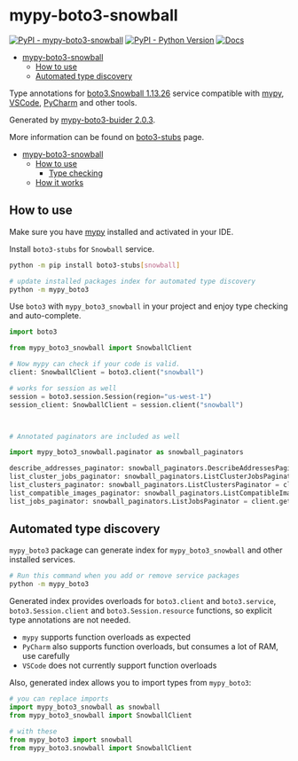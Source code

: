 # mypy-boto3-snowball

[![PyPI - mypy-boto3-snowball](https://img.shields.io/pypi/v/mypy-boto3-snowball.svg?color=blue)](https://pypi.org/project/mypy-boto3-snowball)
[![PyPI - Python Version](https://img.shields.io/pypi/pyversions/mypy-boto3-snowball.svg?color=blue)](https://pypi.org/project/mypy-boto3-snowball)
[![Docs](https://img.shields.io/readthedocs/mypy-boto3-builder.svg?color=blue)](https://mypy-boto3-builder.readthedocs.io/)

- [mypy-boto3-snowball](#mypy-boto3-snowball)
  - [How to use](#how-to-use)
  - [Automated type discovery](#automated-type-discovery)


Type annotations for
[boto3.Snowball 1.13.26](https://boto3.amazonaws.com/v1/documentation/api/1.13.26/reference/services/snowball.html#Snowball) service
compatible with [mypy](https://github.com/python/mypy), [VSCode](https://code.visualstudio.com/),
[PyCharm](https://www.jetbrains.com/pycharm/) and other tools.

Generated by [mypy-boto3-buider 2.0.3](https://github.com/vemel/mypy_boto3_builder).

More information can be found on [boto3-stubs](https://pypi.org/project/boto3-stubs/) page.

- [mypy-boto3-snowball](#mypy-boto3-snowball)
  - [How to use](#how-to-use)
    - [Type checking](#type-checking)
  - [How it works](#how-it-works)

## How to use

Make sure you have [mypy](https://github.com/python/mypy) installed and activated in your IDE.

Install `boto3-stubs` for `Snowball` service.

```bash
python -m pip install boto3-stubs[snowball]

# update installed packages index for automated type discovery
python -m mypy_boto3
```

Use `boto3` with `mypy_boto3_snowball` in your project and enjoy type checking and auto-complete.

```python
import boto3

from mypy_boto3_snowball import SnowballClient

# Now mypy can check if your code is valid.
client: SnowballClient = boto3.client("snowball")

# works for session as well
session = boto3.session.Session(region="us-west-1")
session_client: SnowballClient = session.client("snowball")



# Annotated paginators are included as well

import mypy_boto3_snowball.paginator as snowball_paginators

describe_addresses_paginator: snowball_paginators.DescribeAddressesPaginator = client.get_paginator("describe_addresses")
list_cluster_jobs_paginator: snowball_paginators.ListClusterJobsPaginator = client.get_paginator("list_cluster_jobs")
list_clusters_paginator: snowball_paginators.ListClustersPaginator = client.get_paginator("list_clusters")
list_compatible_images_paginator: snowball_paginators.ListCompatibleImagesPaginator = client.get_paginator("list_compatible_images")
list_jobs_paginator: snowball_paginators.ListJobsPaginator = client.get_paginator("list_jobs")
```

## Automated type discovery

`mypy_boto3` package can generate index for `mypy_boto3_snowball` and other installed services.

```bash
# Run this command when you add or remove service packages
python -m mypy_boto3
```

Generated index provides overloads for `boto3.client` and `boto3.service`,
`boto3.Session.client` and `boto3.Session.resource` functions,
so explicit type annotations are not needed.

- `mypy` supports function overloads as expected
- `PyCharm` also supports function overloads, but consumes a lot of RAM, use carefully
- `VSCode` does not currently support function overloads

Also, generated index allows you to import types from `mypy_boto3`:

```python
# you can replace imports
import mypy_boto3_snowball as snowball
from mypy_boto3_snowball import SnowballClient

# with these
from mypy_boto3 import snowball
from mypy_boto3.snowball import SnowballClient
```